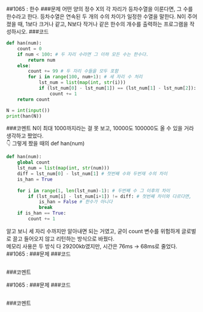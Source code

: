 ##1065 : 한수
###문제
어떤 양의 정수 X의 각 자리가 등차수열을 이룬다면, 그 수를 한수라고 한다. 등차수열은 연속된 두 개의 수의 차이가 일정한 수열을 말한다. N이 주어졌을 때, 1보다 크거나 같고, N보다 작거나 같은 한수의 개수를 출력하는 프로그램을 작성하시오. 
###코드
```python
def han(num):
    count = 0
    if num < 100: # 두 자리 수라면 그 이하 모든 수는 한수다.
        return num
    else:
        count += 99 # 두 자리 수들을 모두 포함
        for i in range(100, num+1): # 세 자리 수 처리
            lst_num = list(map(int, str(i)))
            if (lst_num[0] - lst_num[1]) == (lst_num[1] - lst_num[2]):
                count += 1
    return count

N = int(input())
print(han(N))
```
###코멘트
N이 최대 1000까지라는 걸 못 보고, 10000도 100000도 올 수 있을 거라 생각하고 짰었다. 
<br>👇 그렇게 짰을 때의 def han(num)
```python
def han(num):
    global count
    lst_num = list(map(int, str(num)))
    diff = lst_num[0] - lst_num[1] # 첫번째 수와 두번재 수의 차이
    is_han = True
    
    for i in range(1, len(lst_num)-1): # 두번째 수 그 이후의 차이
        if (lst_num[i] - lst_num[i+1]) != diff: # 첫번째 차이와 다르다면,
            is_han = False # 한수가 아니다
            break    
    if is_han == True:
        count += 1
```
알고 보니 세 자리 수까지만 알아내면 되는 거였고, 굳이 count 변수를 위험하게 글로벌로 끌고 들어오지 않고 리턴하는 방식으로 바꿨다.
<br> 메모리 사용은 두 방식 다 29200kb였지만, 시간은 76ms -> 68ms로 줄었다.<br>
##1065 : 
###문제
###코드
```python
```
###코멘트

##1065 : 
###문제
###코드
```python
```
###코멘트